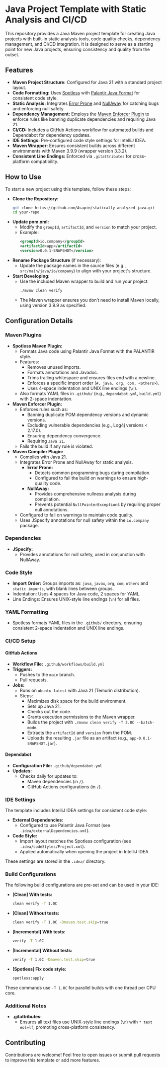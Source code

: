# Java Project Template with Static Analysis and CI/CD

This repository provides a Java Maven project template for creating Java projects with built-in static analysis tools,
code quality checks, dependency management, and CI/CD integration. It is designed to serve as a starting point for new
Java projects, ensuring consistency and quality from the outset.

## Features

* **Maven Project Structure:** Configured for Java 21 with a standard project layout.
* **Code Formatting:** Uses [Spotless](https://github.com/diffplug/spotless)
  with [Palantir Java Format](https://github.com/palantir/palantir-java-format) for consistent code style.
* **Static Analysis:** Integrates [Error Prone](https://errorprone.info/)
  and [NullAway](https://github.com/uber/NullAway) for catching bugs and enforcing null safety.
* **Dependency Management:** Employs
  the [Maven Enforcer Plugin](https://maven.apache.org/enforcer/maven-enforcer-plugin/) to enforce rules like banning
  duplicate dependencies and requiring Java 21.
* **CI/CD:** Includes a GitHub Actions workflow for automated builds and Dependabot for dependency updates.
* **IDE Settings:** Pre-configured code style settings for IntelliJ IDEA.
* **Maven Wrapper:** Ensures consistent builds across different environments with Maven 3.9.9 (wrapper version 3.3.2).
* **Consistent Line Endings:** Enforced via `.gitattributes` for cross-platform compatibility.

## How to Use

To start a new project using this template, follow these steps:

* **Clone the Repository:**
  ```bash
  git clone https://github.com/Asapin/statically-analyzed-java.git
  cd your-repo
  ```
* **Update pom.xml:**
    * Modify the `groupId`, `artifactId`, and `version` to match your project.
    * Example:
      ```xml
      <groupId>io.company</groupId>
      <artifactId>app</artifactId>
      <version>0.0.1-SNAPSHOT</version>
      ```
* **Rename Package Structure** (if necessary):
    * Update the package names in the source files (e.g., `src/main/java/io/company`) to align with your project's
      structure.
* **Start Developing:**
    * Use the included Maven wrapper to build and run your project:
      ```bash
      ./mvnw clean verify
      ```
    * The Maven wrapper ensures you don’t need to install Maven locally, using version 3.9.9 as specified.

## Configuration Details

### Maven Plugins

* **Spotless Maven Plugin:**
    * Formats Java code using Palantir Java Format with the PALANTIR style.
    * Features:
        * Removes unused imports.
        * Formats annotations and Javadoc.
        * Trims trailing whitespace and ensures files end with a newline.
        * Enforces a specific import order (`#, java, org, com, <others>`).
        * Uses 4-space indentation and UNIX line endings (`\n`).
    * Also formats YAML files in `.github/` (e.g., `dependabot.yml`, `build.yml`) with 2-space indentation.
* **Maven Enforcer Plugin:**
    * Enforces rules such as:
        * Banning duplicate POM dependency versions and dynamic versions.
        * Excluding vulnerable dependencies (e.g., Log4j versions < 2.17.0).
        * Ensuring dependency convergence.
        * Requiring `Java 21`.
    * Fails the build if any rule is violated.
* **Maven Compiler Plugin:**
    * Compiles with Java 21.
    * Integrates Error Prone and NullAway for static analysis.
        * **Error Prone:**
            * Detects common programming bugs during compilation.
            * Configured to fail the build on warnings to ensure high-quality code.
        * **NullAway:**
            * Provides comprehensive nullness analysis during compilation.
            * Prevents potential `NullPointerException`s by requiring proper null annotations.
    * Configured to fail on warnings to maintain code quality.
    * Uses JSpecify annotations for null safety within the `io.company` package.

### Dependencies

* **JSpecify:**
    * Provides annotations for null safety, used in conjunction with NullAway.

### Code Style

* **Import Order:** Groups imports as: `java`, `javax`, `org`, `com`, `others` and `static imports`, with blank lines between
  groups.
* Indentation: Uses 4 spaces for Java code, 2 spaces for YAML.
* Line Endings: Ensures UNIX-style line endings (`\n`) for all files.

### YAML Formatting

* Spotless formats YAML files in the `.github/` directory, ensuring consistent 2-space indentation and UNIX line
  endings.

### CI/CD Setup

#### GitHub Actions

* **Workflow File:** `.github/workflows/build.yml`
* **Triggers:**
    * Pushes to the `main` branch.
    * Pull requests.
* **Jobs:**
    * Runs on `ubuntu-latest` with Java 21 (Temurin distribution).
    * Steps:
        * Maximizes disk space for the build environment.
        * Sets up Java 21.
        * Checks out the code.
        * Grants execution permissions to the Maven wrapper.
        * Builds the project with `./mvnw clean verify -T 2.0C --batch-mode`.
        * Extracts the `artifactId` and `version` from the POM.
        * Uploads the resulting `.jar` file as an artifact (e.g., `app-0.0.1-SNAPSHOT.jar`).

#### Dependabot

* **Configuration File:** `.github/dependabot.yml`
* **Updates:**
    * Checks daily for updates to:
        * Maven dependencies (in `/`).
        * GitHub Actions configurations (in `/`).

### IDE Settings

The template includes IntelliJ IDEA settings for consistent code style:

* **External Dependencies:**
    * Configured to use Palantir Java Format (see `.idea/externalDependencies.xml`).
* **Code Style:**
    * Import layout matches the Spotless configuration (see `.idea/codeStyles/Project.xml`).
    * Applied automatically when opening the project in IntelliJ IDEA.

These settings are stored in the `.idea/` directory.

### Build Configurations

The following build configurations are pre-set and can be used in your IDE:

* **[Clean] With tests:**
  ```bash
  clean verify -T 1.0C
  ```
* **[Clean] Without tests:**
  ```bash
  clean verify -T 1.0C -Dmaven.test.skip=true
  ```
* **[Incremental] With tests:**
  ```bash
  verify -T 1.0C
  ```
* **[Incremental] Without tests:**
  ```bash
  verify -T 1.0C -Dmaven.test.skip=true
  ```
* **[Spotless] Fix code style:**
  ```bash
  spotless:apply
  ```

These commands use `-T 1.0C` for parallel builds with one thread per CPU core.

### Additional Notes

* **.gitattributes:**
    * Ensures all text files use UNIX-style line endings (`\n`) with `* text eol=lf`, promoting cross-platform
      consistency.

## Contributing

Contributions are welcome! Feel free to open issues or submit pull requests to improve this template or add more
features.
